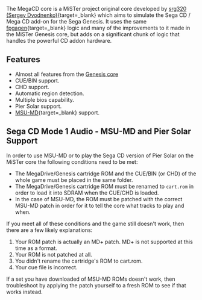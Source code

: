 The MegaCD core is a MiSTer project original core developed by [srg320 (Sergey Dvodnenko)](https://www.patreon.com/srg320/){target=_blank} which aims to simulate the Sega CD / Mega CD add-on for the Sega Genesis. It uses the same [fpgagen](https://github.com/Torlus/fpgagen){target=_blank} logic and many of the improvements to it made in the MiSTer Genesis core, but adds on a significant chunk of logic that handles the powerful CD addon hardware.

## Features

* Almost all features from the [Genesis core](genesis.md)
* CUE/BIN support.
* CHD support.
* Automatic region detection.
* Multiple bios capability.
* Pier Solar support.
* [MSU-MD](https://github.com/krikzz/msu-md){target=_blank} support.

## Sega CD Mode 1 Audio - MSU-MD and Pier Solar Support

In order to use MSU-MD or to play the Sega CD version of Pier Solar on the MiSTer core the following conditions need to be met:

* The MegaDrive/Genesis cartridge ROM and the CUE/BIN (or CHD) of the whole game must be placed in the same folder.
* The MegaDrive/Genesis cartridge ROM must be renamed to `cart.rom` in order to load it into SDRAM when the CUE/CHD is loaded.
* In the case of MSU-MD, the ROM must be patched with the correct MSU-MD patch in order for it to tell the core what tracks to play and when.

If you meet all of these conditions and the game still doesn't work, then there are a few likely explanations:

1. Your ROM patch is actually an MD+ patch. MD+ is not supported at this time as a format.
2. Your ROM is not patched at all.
3. You didn't rename the cartridge's ROM to cart.rom.
4. Your cue file is incorrect.

If a set you have downloaded of MSU-MD ROMs doesn't work, then troubleshoot by applying the patch yourself to a fresh ROM to see if that works instead.
